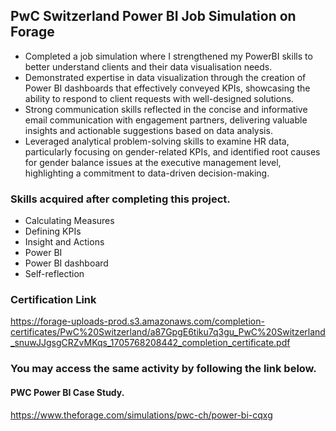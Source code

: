 ## PwC Switzerland Power BI Job Simulation on Forage


* Completed a job simulation where I strengthened my PowerBI skills to better understand clients and their data visualisation needs.
* Demonstrated expertise in data visualization through the creation of Power BI dashboards that effectively conveyed KPIs, showcasing the ability to respond to client requests with well-designed solutions.
* Strong communication skills reflected in the concise and informative email communication with engagement partners, delivering valuable insights and actionable suggestions based on data analysis.
* Leveraged analytical problem-solving skills to examine HR data, particularly focusing on gender-related KPIs, and identified root causes for gender balance issues at the executive management level, highlighting a commitment to data-driven decision-making.

### Skills acquired after completing this project.

* Calculating Measures
* Defining KPIs
* Insight and Actions
* Power BI
* Power BI dashboard
* Self-reflection



###  Certification Link

https://forage-uploads-prod.s3.amazonaws.com/completion-certificates/PwC%20Switzerland/a87GpgE6tiku7q3gu_PwC%20Switzerland_snuwJJgsgCRZvMKqs_1705768208442_completion_certificate.pdf


### You may access the same activity by following the link below.

#### PWC Power BI Case Study.
https://www.theforage.com/simulations/pwc-ch/power-bi-cqxg
